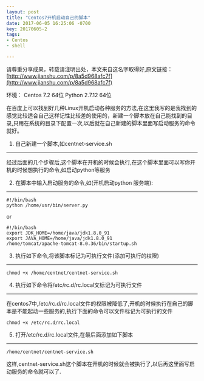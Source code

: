 ```yaml
---
layout: post
title: "Centos7开机启动自己的脚本"
date: 2017-06-05 16:25:06 -0700
key: 20170605-2
tags:
- Centos
- shell

---
```


请尊重分享成果，转载请注明出处，本文来自这名字取得好,原文链接： 
[http://www.jianshu.com/p/8a5d968afc7f](http://www.jianshu.com/p/8a5d968afc7f)

环境：
Centos 7.2 64位 
Python 2.7.12 64位

在百度上可以找到好几种Linux开机启动各种服务的方法,在这里我写的是我找到的感觉比较适合自己这样记性比较差的使用的，新建一个脚本放在自己能找到的目录,只用在系统的目录下配置一次,以后就在自己新建的脚本里面写启动服务的命令就好。

1. 自己新建一个脚本,如centnet-service.sh
-------------------------------
经过后面的几个步骤后,这个脚本在开机的时候会执行,在这个脚本里面可以写你开机的时候想执行的命令,如启动python等服务

2. 在脚本中输入启动服务的命令,如(开机启动python 服务端):
-------------------------------

```
#!/bin/bash
python /home/usr/bin/server.py 
```
or 

```
#!/bin/bash
export JDK_HOME=/home/java/jdk1.8.0_91
export JAVA_HOME=/home/java/jdk1.8.0_91
/home/tomcat/apache-tomcat-8.0.36/bin/startup.sh
```

3. 执行如下命令,将该脚本标记为可执行文件(添加可执行的权限)
--------------------------------

```
chmod +x /home/centnet/centnet-service.sh
```

4. 执行如下命令将/etc/rc.d/rc.local文标记为可执行文件
-------------------------------------
在centos7中,/etc/rc.d/rc.local文件的权限被降低了,开机的时候执行在自己的脚本是不能起动一些服务的,执行下面的命令可以文件标记为可执行的文件

```
chmod +x /etc/rc.d/rc.local
```

5. 打开/etc/rc.d/rc.local文件,在最后面添加如下脚本
------------------------------------

```
/home/centnet/centnet-service.sh
```

这样,centnet-service.sh这个脚本在开机的时候就会被执行了,以后再这里面写启动服务的命令就可以了.
